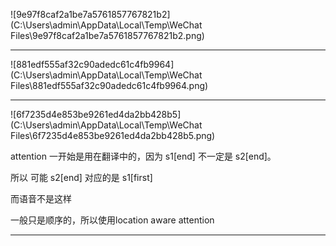 ![9e97f8caf2a1be7a5761857767821b2](C:\Users\admin\AppData\Local\Temp\WeChat Files\9e97f8caf2a1be7a5761857767821b2.png)



---

![881edf555af32c90adedc61c4fb9964](C:\Users\admin\AppData\Local\Temp\WeChat Files\881edf555af32c90adedc61c4fb9964.png)



---





![6f7235d4e853be9261ed4da2bb428b5](C:\Users\admin\AppData\Local\Temp\WeChat Files\6f7235d4e853be9261ed4da2bb428b5.png)



attention 一开始是用在翻译中的，因为 s1[end] 不一定是 s2[end]。

所以 可能 s2[end] 对应的是 s1[first] 

而语音不是这样

一般只是顺序的，所以使用location aware attention

---













